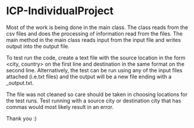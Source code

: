 # ICP-IndividualProject

Most of the work is being done in the main class. The class reads from the csv files and does the processing of information read from the files. The main method in the main class reads input from the input file and writes output into the output file.

To test run the code, create a text file with the source location in the form <city, country> on the first line and destination in the same format on the second line. 
Alternatively, the test can be run using any of the input files attached (i.e.txt files) and the output will be a new file ending with a <filename>_output.txt.

The file was not cleaned so care should be taken in choosing locations for the test runs. Test running with a source city or destination city that has commas would most likely result in an error.

Thank you :)

